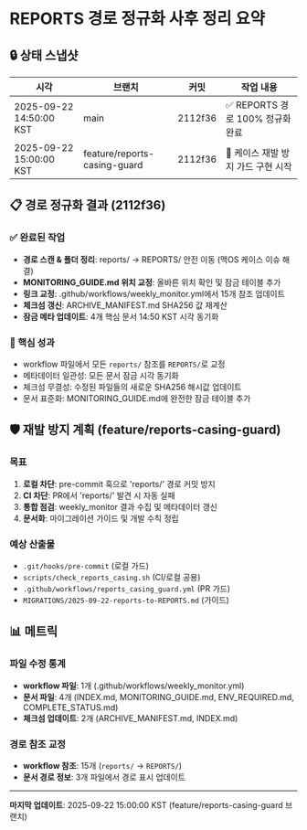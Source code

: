 # REPORTS 경로 정규화 사후 정리 요약

## 🔒 상태 스냅샷

| 시각 | 브랜치 | 커밋 | 작업 내용 |
|------|--------|------|-----------|
| 2025-09-22 14:50:00 KST | main | 2112f36 | ✅ REPORTS 경로 100% 정규화 완료 |
| 2025-09-22 15:00:00 KST | feature/reports-casing-guard | 2112f36 | 🚧 케이스 재발 방지 가드 구현 시작 |

## 📋 경로 정규화 결과 (2112f36)

### ✅ 완료된 작업
- **경로 스캔 & 폴더 정리**: reports/ → REPORTS/ 안전 이동 (맥OS 케이스 이슈 해결)
- **MONITORING_GUIDE.md 위치 교정**: 올바른 위치 확인 및 잠금 테이블 추가
- **링크 교정**: .github/workflows/weekly_monitor.yml에서 15개 참조 업데이트
- **체크섬 갱신**: ARCHIVE_MANIFEST.md SHA256 값 재계산
- **잠금 메타 업데이트**: 4개 핵심 문서 14:50 KST 시각 동기화

### 🎯 핵심 성과
- workflow 파일에서 모든 `reports/` 참조를 `REPORTS/`로 교정
- 메타데이터 일관성: 모든 문서 잠금 시각 동기화
- 체크섬 무결성: 수정된 파일들의 새로운 SHA256 해시값 업데이트
- 문서 표준화: MONITORING_GUIDE.md에 완전한 잠금 테이블 추가

## 🛡️ 재발 방지 계획 (feature/reports-casing-guard)

### 목표
1. **로컬 차단**: pre-commit 훅으로 'reports/' 경로 커밋 방지
2. **CI 차단**: PR에서 'reports/' 발견 시 자동 실패
3. **통합 점검**: weekly_monitor 결과 수집 및 메타데이터 갱신
4. **문서화**: 마이그레이션 가이드 및 개발 수칙 정립

### 예상 산출물
- `.git/hooks/pre-commit` (로컬 가드)
- `scripts/check_reports_casing.sh` (CI/로컬 공용)
- `.github/workflows/reports_casing_guard.yml` (PR 가드)
- `MIGRATIONS/2025-09-22-reports-to-REPORTS.md` (가이드)

## 📊 메트릭

### 파일 수정 통계
- **workflow 파일**: 1개 (.github/workflows/weekly_monitor.yml)
- **문서 파일**: 4개 (INDEX.md, MONITORING_GUIDE.md, ENV_REQUIRED.md, COMPLETE_STATUS.md)
- **체크섬 업데이트**: 2개 (ARCHIVE_MANIFEST.md, INDEX.md)

### 경로 참조 교정
- **workflow 참조**: 15개 (`reports/` → `REPORTS/`)
- **문서 경로 정보**: 3개 파일에서 경로 표시 업데이트

---

**마지막 업데이트**: 2025-09-22 15:00:00 KST (feature/reports-casing-guard 브랜치)